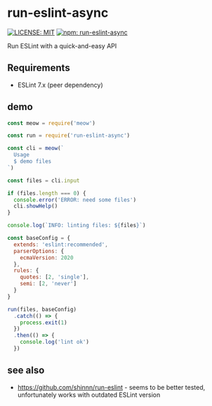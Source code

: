 # run-eslint-async

[![LICENSE: MIT](https://img.shields.io/npm/l/run-eslint-async?style=flat-square)](./LICENSE.md)
[![npm: run-eslint-async](https://img.shields.io/npm/v/run-eslint-async?color=blue&style=flat-square)](https://www.npmjs.com/package/run-eslint-async)

Run ESLint with a quick-and-easy API

## Requirements

- ESLint 7.x (peer dependency)

## demo

```js
const meow = require('meow')

const run = require('run-eslint-async')

const cli = meow(`
  Usage
  $ demo files
`)

const files = cli.input

if (files.length === 0) {
  console.error('ERROR: need some files')
  cli.showHelp()
}

console.log(`INFO: linting files: ${files}`)

const baseConfig = {
  extends: 'eslint:recommended',
  parserOptions: {
    ecmaVersion: 2020
  },
  rules: {
    quotes: [2, 'single'],
    semi: [2, 'never']
  }
}

run(files, baseConfig)
  .catch(() => {
    process.exit(1)
  })
  .then(() => {
    console.log('lint ok')
  })
```

## see also

- <https://github.com/shinnn/run-eslint> - seems to be better tested, unfortunately works with outdated ESLint version
